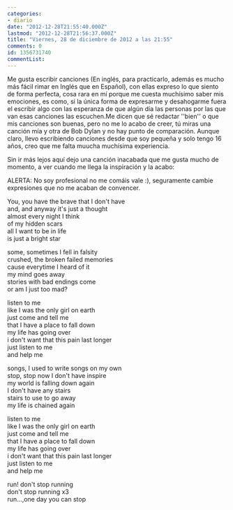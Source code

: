 ```yaml
---
categories:
- diario
date: "2012-12-28T21:55:40.000Z"
lastmod: "2012-12-28T21:56:37.000Z"
title: "Viernes, 28 de diciembre de 2012 a las 21:55"
comments: 0
id: 1356731740
commentList:
---
```


Me gusta escribir canciones (En inglés, para practicarlo, además es mucho más fácil rimar en Inglés que en Español), con ellas expreso lo que siento de forma perfecta, cosa rara en mí porque me cuesta muchísimo saber mis emociones, es como, si la única forma de expresarme y desahogarme fuera el escribir algo con las esperanza de que algún día las personas por las que van esas canciones las escuchen.Me  dicen que sé redactar \'\'bien\'\' o que mis canciones son buenas, pero no me lo acabo de creer, tú miras una canción mía y otra de Bob Dylan y no hay punto de comparación. Aunque claro, llevo escribiendo canciones desde que soy pequeña y solo tengo 16 años, creo que me falta muucha muchísima experiencia.   
  
Sin ir más lejos aquí dejo una canción inacabada que me gusta mucho de momento, a ver cuando me llega la inspiración y la acabo:   
  
ALERTA: No soy profesional no me comáis vale :), seguramente cambie expresiones que no me acaban de convencer.   
  
You, you have the brave that I don\'t have  
and, and anyway it\'s just a thought  
almost every night I think   
of my hidden scars   
all I want to be in life   
is just a bright star  
  
some, sometimes I fell in falsity  
crushed, the broken failed memories  
cause everytime I heard of it   
my mind goes away  
stories with bad endings come  
or am I just too mad?  
  
listen to me  
like I was the only girl on earth  
just come and tell me  
that I have a place to fall down  
my life has going over  
i don\'t want that this pain last longer  
just listen to me  
and help me  
  
songs, I used to write songs on my own  
stop, stop now I don\'t have inspire  
my world is falling down again  
I don\'t have any stairs  
stairs to use to go away  
my life is chained again  
  
listen to me  
like I was the only girl on earth  
just come and tell me  
that I have a place to fall down  
my life has going over  
i don\'t want that this pain last longer  
just listen to me  
and help me  
  
run! don\'t stop running  
don\'t stop running x3  
run...,one day you can stop